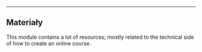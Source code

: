 
---
Materiały
---


This module contains a lot of resources; mostly related to the technical side of how to create an online course. 
